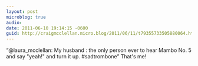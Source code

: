 ```yaml
---
layout: post
microblog: true
audio: 
date: 2011-06-10 19:14:15 -0600
guid: http://craigmcclellan.micro.blog/2011/06/11/t79355733505880064.html
---
```

“@laura_mcclellan: My husband : the only person ever to hear Mambo No. 5 and say "yeah!" and turn it up. #sadtrombone” That's me!
